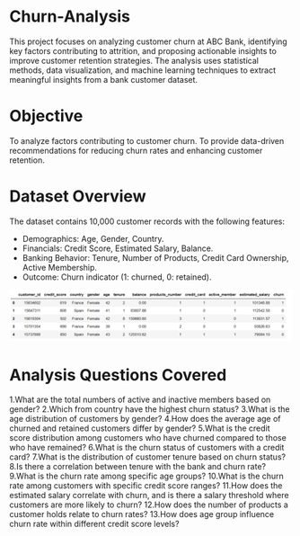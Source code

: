 # Churn-Analysis

This project focuses on analyzing customer churn at ABC Bank, identifying key factors contributing to attrition, and proposing actionable insights to improve customer retention strategies. The analysis uses statistical methods, data visualization, and machine learning techniques to extract meaningful insights from a bank customer dataset.

# Objective
To analyze factors contributing to customer churn.
To provide data-driven recommendations for reducing churn rates and enhancing customer retention.

# Dataset Overview
The dataset contains 10,000 customer records with the following features:

- Demographics: Age, Gender, Country.
- Financials: Credit Score, Estimated Salary, Balance.
- Banking Behavior: Tenure, Number of Products, Credit Card Ownership, Active Membership.
- Outcome: Churn indicator (1: churned, 0: retained).

![image alt](https://github.com/yar123yar/Churn-Analysis/blob/025ba241945e6a5649af4d0a8a1c67f86d226f62/first5image.png)

# Analysis Questions Covered

1.What are the total numbers of active and inactive members based on gender?
2.Which from country have the highest churn status?
3.What is the age distribution of customers by gender?
4.How does the average age of churned and retained customers differ by gender?
5.What is the credit score distribution among customers who have churned compared to those who have remained?
6.What is the churn status of customers with a credit card?
7.What is the distribution of customer tenure based on churn status?
8.Is there a correlation between tenure with the bank and churn rate?
9.What is the churn rate among specific age groups?
10.What is the churn rate among customers with specific credit score ranges?
11.How does the estimated salary correlate with churn, and is there a salary threshold where customers are more likely to churn?
12.How does the number of products a customer holds relate to churn rates?
13.How does age group influence churn rate within different credit score levels?
